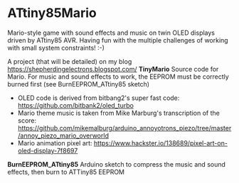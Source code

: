 # ATtiny85Mario
Mario-style game with sound effects and music on twin OLED displays driven by ATtiny85 AVR. Having fun with the multiple challenges of working with small system constraints! :-)

A project (that will be detailed) on my blog https://shepherdingelectrons.blogspot.com/
**TinyMario**
Source code for Mario.  For music and sound effects to work, the EEPROM must be correctly burned first (see BurnEEPROM_ATtiny85 sketch)

- OLED code is derived from bitbang2's super fast code:
https://github.com/bitbank2/oled_turbo
- Mario theme music is taken from Mike Marburg's transcription of the score:
https://github.com/mikemalburg/arduino_annoyotrons_piezo/tree/master/annoy_piezo_mario_overworld
- Mario animation pixel art:
https://www.hackster.io/138689/pixel-art-on-oled-display-7f8697

**BurnEEPROM_ATtiny85**
Arduino sketch to compress the music and sound effects, then burn to ATTiny85 EEPROM  
